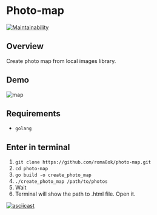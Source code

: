 # Photo-map

[![Maintainability](https://api.codeclimate.com/v1/badges/ed098fd2d2fc48daa742/maintainability)](https://codeclimate.com/github/roma8ok/photo-map/maintainability)

## Overview

Create photo map from local images library.

## Demo

![map](https://media.giphy.com/media/LNxeOcIrMXlyqe126U/giphy.gif)

## Requirements

- `golang`

## Enter in terminal

1. `git clone https://github.com/roma8ok/photo-map.git`
1. `cd photo-map`
1. `go build -o create_photo_map`
1. `./create_photo_map /path/to/photos`
1. Wait
1. Terminal will show the path to .html file. Open it.

[![asciicast](https://asciinema.org/a/358322.png)](https://asciinema.org/a/358322?autoplay=1)
